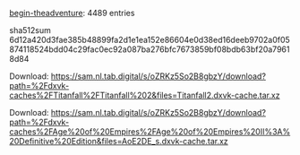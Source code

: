 [begin-theadventure](https://github.com/begin-theadventure): 4489 entries

sha512sum 6d12a420d3fae385b48899fa2d1e1ea152e86604e0d38ed16deeb9702a0f05874118524bdd04c29fac0ec92a087ba276bfc7673859bf08bdb63bf20a79618d84


 Download: https://sam.nl.tab.digital/s/oZRKz5So2B8gbzY/download?path=%2Fdxvk-caches%2FTitanfall%2FTitanfall%202&files=Titanfall2.dxvk-cache.tar.xz



 Download: https://sam.nl.tab.digital/s/oZRKz5So2B8gbzY/download?path=%2Fdxvk-caches%2FAge%20of%20Empires%2FAge%20of%20Empires%20II%3A%20Definitive%20Edition&files=AoE2DE_s.dxvk-cache.tar.xz
